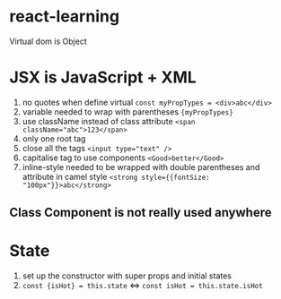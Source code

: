 # react-learning

Virtual dom is Object

<h1>JSX is JavaScript + XML</h1>

1. no quotes when define virtual `const myPropTypes = <div>abc</div>`
2. variable needed to wrap with parentheses `{myPropTypes}`
3. use className instead of class attribute `<span className="abc">123</span>`
4. only one root tag
5. close all the tags `<input type="text" />`
6. capitalise tag to use components `<Good>better</Good>`
7. inline-style needed to be wrapped with double parentheses and attribute in camel style `<strong style={{fontSize: "100px"}}>abc</strong>`

<h2>Class Component is not really used anywhere</h2>

<h1>State</h1>

1. set up the constructor with super props and initial states
2. `const {isHot} = this.state` <=> `const isHot = this.state.isHot`
